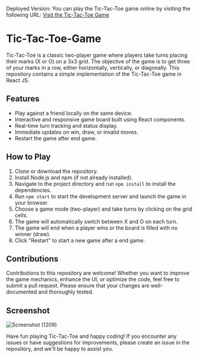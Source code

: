 Deployed Version:
You can play the Tic-Tac-Toe game online by visiting the following URL: [Visit the Tic-Tac-Toe Game](https://tic-tac-toe-game-91fd3.web.app/)

# Tic-Tac-Toe-Game

Tic-Tac-Toe is a classic two-player game where players take turns placing their marks (X or O) on a 3x3 grid. The objective of the game is to get three of your marks in a row, either horizontally, vertically, or diagonally. This repository contains a simple implementation of the Tic-Tac-Toe game in React JS.

## Features
- Play against a friend locally on the same device.
- Interactive and responsive game board built using React components.
- Real-time turn tracking and status display.
- Immediate updates on win, draw, or invalid moves.
- Restart the game after end game.

## How to Play

1. Clone or download the repository.
2. Install Node.js and npm (if not already installed).
3. Navigate to the project directory and run `npm install` to install the dependencies.
4. Run `npm start` to start the development server and launch the game in your browser.
5. Choose a game mode (two-player) and take turns by clicking on the grid cells.
6. The game will automatically switch between X and O on each turn.
7. The game will end when a player wins or the board is filled with no winner (draw).
8. Click "Restart" to start a new game after a end game.

## Contributions

Contributions to this repository are welcome! Whether you want to improve the game mechanics, enhance the UI, or optimize the code, feel free to submit a pull request. Please ensure that your changes are well-documented and thoroughly tested.


## Screenshot

![Screenshot (1209)](https://github.com/virugama/Tic-Tac-Toe_Game/assets/89926772/dcb31e01-bfab-42ce-b13e-c05506ab6bb8)

Have fun playing Tic-Tac-Toe and happy coding! If you encounter any issues or have suggestions for improvements, please create an issue in the repository, and we'll be happy to assist you.
